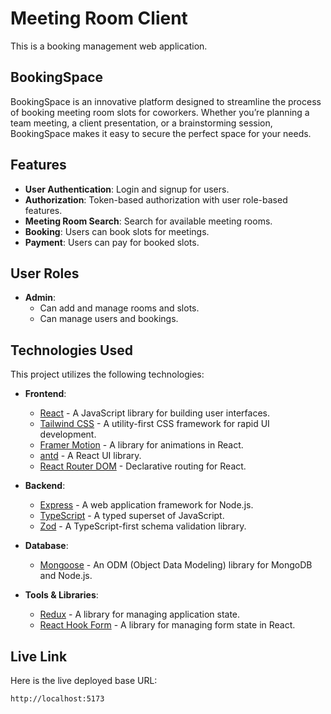# Meeting Room Client

This is a booking management web application.

## BookingSpace

BookingSpace is an innovative platform designed to streamline the process of booking meeting room slots for coworkers. Whether you’re planning a team meeting, a client presentation, or a brainstorming session, BookingSpace makes it easy to secure the perfect space for your needs.

## Features

- **User Authentication**: Login and signup for users.
- **Authorization**: Token-based authorization with user role-based features.
- **Meeting Room Search**: Search for available meeting rooms.
- **Booking**: Users can book slots for meetings.
- **Payment**: Users can pay for booked slots.

## User Roles

- **Admin**:
  - Can add and manage rooms and slots.
  - Can manage users and bookings.

## Technologies Used

This project utilizes the following technologies:

- **Frontend**:
  - [React](https://reactjs.org/) - A JavaScript library for building user interfaces.
  - [Tailwind CSS](https://tailwindcss.com/) - A utility-first CSS framework for rapid UI development.
  - [Framer Motion](https://www.framer.com/api/motion/) - A library for animations in React.
  - [antd](https://ant.design/) - A React UI library.
  - [React Router DOM](https://reactrouter.com/web/guides/quick-start) - Declarative routing for React.

- **Backend**:
  - [Express](https://expressjs.com/) - A web application framework for Node.js.
  - [TypeScript](https://www.typescriptlang.org/) - A typed superset of JavaScript.
  - [Zod](https://zod.dev/) - A TypeScript-first schema validation library.

- **Database**:
  - [Mongoose](https://mongoosejs.com/) - An ODM (Object Data Modeling) library for MongoDB and Node.js.

- **Tools & Libraries**:
  - [Redux](https://redux.js.org/) - A library for managing application state.
  - [React Hook Form](https://react-hook-form.com/) - A library for managing form state in React.

## Live Link

Here is the live deployed base URL:

```bash
http://localhost:5173

